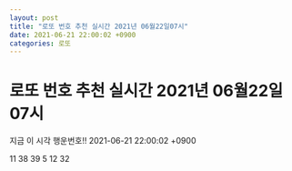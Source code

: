 ```yaml
---
layout: post
title: "로또 번호 추천 실시간 2021년 06월22일07시"
date: 2021-06-21 22:00:02 +0900
categories: 로또
---
```


# 로또 번호 추천 실시간 2021년 06월22일07시

지금 이 시각 행운번호!! 2021-06-21 22:00:02 +0900

 11  38  39  5  12  32 

